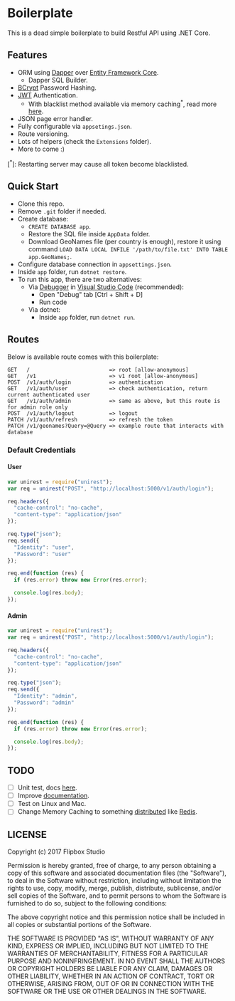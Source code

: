 # Boilerplate

This is a dead simple boilerplate to build Restful API using .NET Core.

## Features

- ORM using [Dapper](https://github.com/StackExchange/Dapper) over [Entity Framework Core](https://docs.microsoft.com/en-us/ef/core/).
    * Dapper SQL Builder.
- [BCrypt](https://en.wikipedia.org/wiki/Bcrypt) Password Hashing.
- [JWT](https://en.wikipedia.org/wiki/JSON_Web_Token) Authentication.
    * With blacklist method available via memory caching<sup>*</sup>, read more [here](https://auth0.com/blog/blacklist-json-web-token-api-keys/).
- JSON page error handler.
- Fully configurable via `appsetings.json`.
- Route versioning.
- Lots of helpers (check the `Extensions` folder).
- More to come :)

[<sup>*</sup>]: Restarting server may cause all token become blacklisted.

## Quick Start

- Clone this repo.
- Remove `.git` folder if needed.
- Create database:
  - `CREATE DATABASE app`.
  - Restore the SQL file inside `AppData` folder.
  - Download GeoNames file (per country is enough), restore it using command `LOAD DATA LOCAL INFILE '/path/to/file.txt' INTO TABLE app.GeoNames;`.
- Configure database connection in `appsettings.json`.
- Inside `app` folder, run `dotnet restore`.
- To run this app, there are two alternatives:
  - Via [Debugger](https://docs.microsoft.com/en-us/dotnet/articles/csharp/getting-started/with-visual-studio-code#debug) in [Visual Studio Code](https://code.visualstudio.com/) (recommended):
    - Open "Debug" tab [Ctrl + Shift + D]
    - Run code
  - Via dotnet:
    - Inside `app` folder, run `dotnet run`.

## Routes

Below is available route comes with this boilerplate:

```
GET   /                         => root [allow-anonymous]
GET   /v1                       => v1 root [allow-anonymous]
POST  /v1/auth/login            => authentication
GET   /v1/auth/user             => check authentication, return current authenticated user
GET   /v1/auth/admin            => same as above, but this route is for admin role only
POST  /v1/auth/logout           => logout
PATCH /v1/auth/refresh          => refresh the token
PATCH /v1/geonames?Query=@Query => example route that interacts with database
```

### Default Credentials

#### User

```js
var unirest = require("unirest");
var req = unirest("POST", "http://localhost:5000/v1/auth/login");

req.headers({
  "cache-control": "no-cache",
  "content-type": "application/json"
});

req.type("json");
req.send({
  "Identity": "user",
  "Password": "user"
});

req.end(function (res) {
  if (res.error) throw new Error(res.error);

  console.log(res.body);
});
```

#### Admin

```js
var unirest = require("unirest");
var req = unirest("POST", "http://localhost:5000/v1/auth/login");

req.headers({
  "cache-control": "no-cache",
  "content-type": "application/json"
});

req.type("json");
req.send({
  "Identity": "admin",
  "Password": "admin"
});

req.end(function (res) {
  if (res.error) throw new Error(res.error);

  console.log(res.body);
});
```

## TODO

- [ ] Unit test, docs [here](https://docs.microsoft.com/en-us/dotnet/articles/core/testing/unit-testing-with-dotnet-test).
- [ ] Improve [documentation](https://msdn.microsoft.com/en-us/library/5ast78ax.aspx).
- [ ] Test on Linux and Mac.
- [ ] Change Memory Caching to something [distributed](https://docs.microsoft.com/en-us/aspnet/core/performance/caching/distributed) like [Redis](https://redis.io/).

## LICENSE

Copyright (c) 2017 Flipbox Studio

Permission is hereby granted, free of charge, to any person obtaining a copy
of this software and associated documentation files (the "Software"), to deal
in the Software without restriction, including without limitation the rights
to use, copy, modify, merge, publish, distribute, sublicense, and/or sell
copies of the Software, and to permit persons to whom the Software is
furnished to do so, subject to the following conditions:

The above copyright notice and this permission notice shall be included in all
copies or substantial portions of the Software.

THE SOFTWARE IS PROVIDED "AS IS", WITHOUT WARRANTY OF ANY KIND, EXPRESS OR
IMPLIED, INCLUDING BUT NOT LIMITED TO THE WARRANTIES OF MERCHANTABILITY,
FITNESS FOR A PARTICULAR PURPOSE AND NONINFRINGEMENT. IN NO EVENT SHALL THE
AUTHORS OR COPYRIGHT HOLDERS BE LIABLE FOR ANY CLAIM, DAMAGES OR OTHER
LIABILITY, WHETHER IN AN ACTION OF CONTRACT, TORT OR OTHERWISE, ARISING FROM,
OUT OF OR IN CONNECTION WITH THE SOFTWARE OR THE USE OR OTHER DEALINGS IN THE
SOFTWARE.